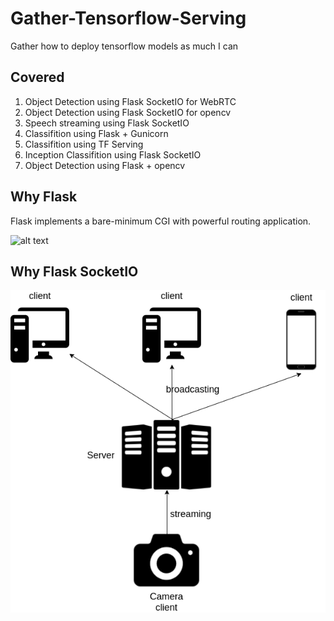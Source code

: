# Gather-Tensorflow-Serving
Gather how to deploy tensorflow models as much I can

## Covered

1. Object Detection using Flask SocketIO for WebRTC
2. Object Detection using Flask SocketIO for opencv
3. Speech streaming using Flask SocketIO
4. Classifition using Flask + Gunicorn
5. Classifition using TF Serving
6. Inception Classifition using Flask SocketIO
7. Object Detection using Flask + opencv

## Why Flask

Flask implements a bare-minimum CGI with powerful routing application.

![alt text](http://flask.pocoo.org/docs/1.0/_static/flask.png)

## Why Flask SocketIO

![alt text](pictures/diagram.png)
